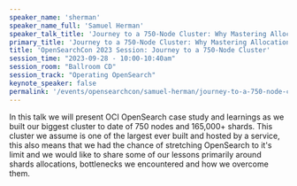 ```yaml
---
speaker_name: 'sherman'
speaker_name_full: 'Samuel Herman'
speaker_talk_title: 'Journey to a 750-Node Cluster: Why Mastering Allocation and Routing in OpenSearch is the Key to Successfully Achieving Massive Scale'
primary_title: 'Journey to a 750-Node Cluster: Why Mastering Allocation and Routing in OpenSearch is the Key to Successfully Achieving Massive Scale'
title: 'OpenSearchCon 2023 Session: Journey to a 750-Node Cluster'
session_time: "2023-09-28 - 10:00-10:40am"
session_room: "Ballroom CD"
session_track: "Operating OpenSearch"
keynote_speaker: false
permalink: '/events/opensearchcon/samuel-herman/journey-to-a-750-node-cluster-why-mastering-allocation-and-routing-in-opensearch-is-the-key-to-successfully-achieving-massive-scale.html'
---
```


In this talk we will present OCI OpenSearch case study and learnings as we built our biggest cluster to date of 750 nodes and 165,000+ shards. This cluster we assume is one of the largest ever built and hosted by a service, this also means that we had the chance of stretching OpenSearch to it's limit and we would like to share some of our lessons primarily around shards allocations, bottlenecks we encountered and how we overcome them.
